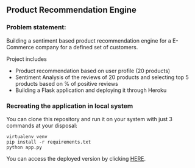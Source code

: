 ## Product Recommendation Engine

### Problem statement: 
Building a sentiment based product recommendation engine for a E-Commerce company for a defined set of customers. 

Project includes 
- Product recommendation based on user profile (20 products)
- Sentiment Analysis of the reviews of 20 products and selecting top 5 products based on % of positive reviews
- Building a Flask application and deploying it through Heroku

### Recreating the application in local system

You can clone this repository and run it on your system with just 3 commands at your disposal:

```
virtualenv venv
pip install -r requirements.txt
python app.py
```

You can access the deployed version by clicking [HERE](https://online-product-recommendation.herokuapp.com/).
